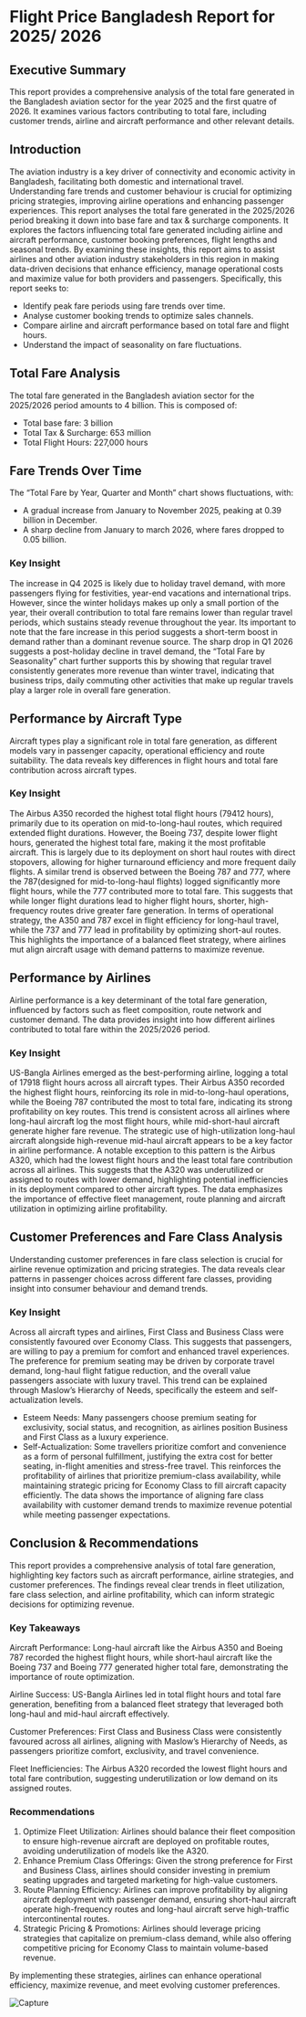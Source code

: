 # Flight Price Bangladesh Report for 2025/ 2026
## Executive Summary
This report provides a comprehensive analysis of the total fare generated in the Bangladesh aviation sector for the year 2025 and the first quatre of 2026. It examines various factors contributing to total fare, including customer trends, airline and aircraft performance and other relevant details. 
## Introduction
The aviation industry is a key driver of connectivity and economic activity in Bangladesh, facilitating both domestic and international travel. Understanding fare trends and customer behaviour is crucial for optimizing pricing strategies, improving airline operations and enhancing passenger experiences.
This report analyses the total fare generated in the 2025/2026 period breaking it down into base fare and tax & surcharge components. It explores the factors influencing total fare generated including airline and aircraft performance, customer booking preferences, flight lengths and seasonal trends. 
By examining these insights, this report aims to assist airlines and other aviation industry stakeholders in this region in making data-driven decisions that enhance efficiency, manage operational costs and maximize value for both providers and passengers. Specifically, this report seeks to:
* Identify peak fare periods using fare trends over time.
* Analyse customer booking trends to optimize sales channels.
* Compare airline and aircraft performance based on total fare and flight hours.
* Understand the impact of seasonality on fare fluctuations.
## Total Fare Analysis
The total fare generated in the Bangladesh aviation sector for the 2025/2026 period amounts to 4 billion. This is composed of:
* Total base fare: 3 billion
* Total Tax & Surcharge: 653 million
* Total Flight Hours: 227,000 hours
## Fare Trends Over Time
The “Total Fare by Year, Quarter and Month” chart shows fluctuations, with:
*	A gradual increase from January to November 2025, peaking at 0.39 billion in December.
*	A sharp decline from January to march 2026, where fares dropped to 0.05 billion.
### Key Insight
The increase in Q4 2025 is likely due to holiday travel demand, with more passengers flying for festivities, year-end vacations and international trips. However, since the winter holidays makes up only a small portion of the year, their overall contribution to total fare remains lower than regular travel periods, which sustains steady revenue throughout the year. Its important to note that the fare increase in this period suggests a short-term boost in demand rather than a dominant revenue source. The sharp drop in Q1 2026 suggests a post-holiday decline in travel demand, the “Total Fare by Seasonality” chart further supports this by showing that regular travel consistently generates more revenue than winter travel, indicating that business trips, daily commuting other activities that make up regular travels play a larger role in overall fare generation.
## Performance by Aircraft Type
Aircraft types play a significant role in total fare generation, as different models vary in passenger capacity, operational efficiency and route suitability. The data reveals key differences in flight hours and total fare contribution across aircraft types.
### Key Insight
The Airbus A350 recorded the highest total flight hours (79412 hours), primarily due to its operation on mid-to-long-haul routes, which required extended flight durations. However, the Boeing 737, despite lower flight hours, generated the highest total fare, making it the most profitable aircraft. This is largely due to its deployment on short haul routes with direct stopovers, allowing for higher turnaround efficiency and more frequent daily flights.
A similar trend is observed between the Boeing 787 and 777, where the 787(designed for mid-to-long-haul flights) logged significantly more flight hours, while the 777 contributed more to total fare. This suggests that while longer flight durations lead to higher flight hours, shorter, high-frequency routes drive greater fare generation.
In terms of operational strategy, the A350 and 787 excel in flight efficiency for long-haul travel, while the 737 and 777 lead in profitability by optimizing short-aul routes. This highlights the importance of a balanced fleet strategy, where airlines mut align aircraft usage with demand patterns to maximize revenue.
## Performance by Airlines
Airline performance is a key determinant of the total fare generation, influenced by factors such as fleet composition, route network and customer demand. The data provides insight into how different airlines contributed to total fare within the 2025/2026 period.
### Key Insight
US-Bangla Airlines emerged as the best-performing airline, logging a total of 17918 flight hours across all aircraft types. Their Airbus A350 recorded the highest flight hours, reinforcing its role in mid-to-long-haul operations, while the Boeing 787 contributed the most to total fare, indicating its strong profitability on key routes. 
This trend is consistent across all airlines where long-haul aircraft log the most flight hours, while mid-short-haul aircraft generate higher fare revenue. The strategic use of high-utilization long-haul aircraft alongside high-revenue mid-haul aircraft appears to be a key factor in airline performance.
A notable exception to this pattern is the Airbus A320, which had the lowest flight hours and the least total fare contribution across all airlines. This suggests that the A320 was underutilized or assigned to routes with lower demand, highlighting potential inefficiencies in its deployment compared to other aircraft types.
The data emphasizes the importance of effective fleet management, route planning and aircraft utilization in optimizing airline profitability.
## Customer Preferences and Fare Class Analysis
Understanding customer preferences in fare class selection is crucial for airline revenue optimization and pricing strategies. The data reveals clear patterns in passenger choices across different fare classes, providing insight into consumer behaviour and demand trends.
### Key Insight
Across all aircraft types and airlines, First Class and Business Class were consistently favoured over Economy Class. This suggests that passengers, are willing to pay a premium for comfort and enhanced travel experiences. The preference for premium seating may be driven by corporate travel demand, long-haul flight fatigue reduction, and the overall value passengers associate with luxury travel.
This trend can be explained through Maslow’s Hierarchy of Needs, specifically the esteem and self-actualization levels.
*	Esteem Needs: Many passengers choose premium seating for exclusivity, social status, and recognition, as airlines position Business and First Class as a luxury experience.
*	Self-Actualization: Some travellers prioritize comfort and convenience as a form of personal fulfillment, justifying the extra cost for better seating, in-flight amenities and stress-free travel.
This reinforces the profitability of airlines that prioritize premium-class availability, while maintaining strategic pricing for Economy Class to fill aircraft capacity efficiently. The data shows the importance of aligning fare class availability with customer demand trends to maximize revenue potential while meeting passenger expectations. 
## Conclusion & Recommendations
This report provides a comprehensive analysis of total fare generation, highlighting key factors such as aircraft performance, airline strategies, and customer preferences. The findings reveal clear trends in fleet utilization, fare class selection, and airline profitability, which can inform strategic decisions for optimizing revenue.
### Key Takeaways
Aircraft Performance: Long-haul aircraft like the Airbus A350 and Boeing 787 recorded the highest flight hours, while short-haul aircraft like the Boeing 737 and Boeing 777 generated higher total fare, demonstrating the importance of route optimization.

Airline Success: US-Bangla Airlines led in total flight hours and total fare generation, benefiting from a balanced fleet strategy that leveraged both long-haul and mid-haul aircraft effectively.

Customer Preferences: First Class and Business Class were consistently favoured across all airlines, aligning with Maslow’s Hierarchy of Needs, as passengers prioritize comfort, exclusivity, and travel convenience.

Fleet Inefficiencies: The Airbus A320 recorded the lowest flight hours and total fare contribution, suggesting underutilization or low demand on its assigned routes.

### Recommendations
1. Optimize Fleet Utilization: Airlines should balance their fleet composition to ensure high-revenue aircraft are deployed on profitable routes, avoiding underutilization of models like the A320.
2. Enhance Premium Class Offerings: Given the strong preference for First and Business Class, airlines should consider investing in premium seating upgrades and targeted marketing for high-value customers.
3. Route Planning Efficiency: Airlines can improve profitability by aligning aircraft deployment with passenger demand, ensuring short-haul aircraft operate high-frequency routes and long-haul aircraft serve high-traffic intercontinental routes.
4. Strategic Pricing & Promotions: Airlines should leverage pricing strategies that capitalize on premium-class demand, while also offering competitive pricing for Economy Class to maintain volume-based revenue.

By implementing these strategies, airlines can enhance operational efficiency, maximize revenue, and meet evolving customer preferences.


![Capture](https://github.com/user-attachments/assets/5fe50827-2adf-4e93-acd8-d9c33b5ae976)
